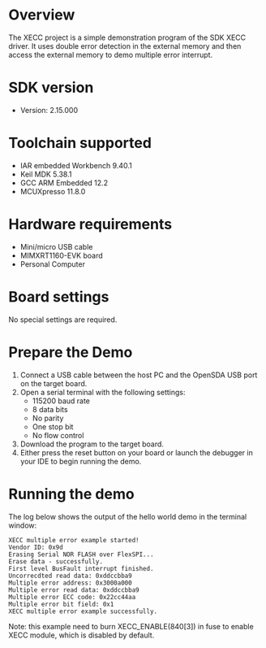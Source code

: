 Overview
========
The XECC project is a simple demonstration program of the SDK XECC driver. It uses double error detection in the external memory
and then access the external memory to demo multiple error interrupt.

SDK version
===========
- Version: 2.15.000

Toolchain supported
===================
- IAR embedded Workbench  9.40.1
- Keil MDK  5.38.1
- GCC ARM Embedded  12.2
- MCUXpresso  11.8.0

Hardware requirements
=====================
- Mini/micro USB cable
- MIMXRT1160-EVK board
- Personal Computer

Board settings
==============
No special settings are required.

Prepare the Demo
================
1.  Connect a USB cable between the host PC and the OpenSDA USB port on the target board. 
2.  Open a serial terminal with the following settings:
    - 115200 baud rate
    - 8 data bits
    - No parity
    - One stop bit
    - No flow control
3.  Download the program to the target board.
4.  Either press the reset button on your board or launch the debugger in your IDE to begin running the demo.

Running the demo
================
The log below shows the output of the hello world demo in the terminal window:
~~~~~~~~~~~~~~~~~~~~~~~~~~~~~~~~~~~
XECC multiple error example started!
Vendor ID: 0x9d
Erasing Serial NOR FLASH over FlexSPI...
Erase data - successfully. 
First level BusFault interrupt finished.
Uncorrecdted read data: 0xddccbba9 
Multiple error address: 0x3000a000 
Multiple error read data: 0xddccbba9 
Multiple error ECC code: 0x22cc44aa 
Multiple error bit field: 0x1 
XECC multiple error example successfully. 
~~~~~~~~~~~~~~~~~~~~~~~~~~~~~~~~~~~
Note: this example need to burn XECC_ENABLE(840[3]) in fuse to enable XECC module, which is disabled by default.
